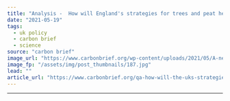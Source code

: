 ```yaml
---
title: "Analysis -  How will England's strategies for trees and peat help achieve net-zero by 2050?"
date: "2021-05-19"
tags: 
  - uk policy
  - carbon brief
  - science
source: "carbon brief"
image_url: "https://www.carbonbrief.org/wp-content/uploads/2021/05/A-new-plantation-of-fir-trees-on-the-North-Yorkshire-Moors-583x372.jpg"
image_fp: "/assets/img/post_thumbnails/187.jpg"
lead: ""
article_url: "https://www.carbonbrief.org/qa-how-will-the-uks-strategies-for-trees-and-peat-help-achieve-net-zero-by-2050"
---
```


---
